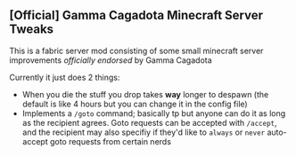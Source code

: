 ## [Official] Gamma Cagadota Minecraft Server Tweaks
This is a fabric server mod consisting of some small minecraft server improvements *officially endorsed* by Gamma Cagadota

Currently it just does 2 things:
 - When you die the stuff you drop takes **way** longer to despawn (the default is like 4 hours but you can change it in the config file)
  - Implements a `/goto` command; basically tp but anyone can do it as long as the recipient agrees. Goto requests can be accepted with `/accept`, and the recipient may also specifiy if they'd like to `always` or `never` auto-accept goto requests from certain nerds
